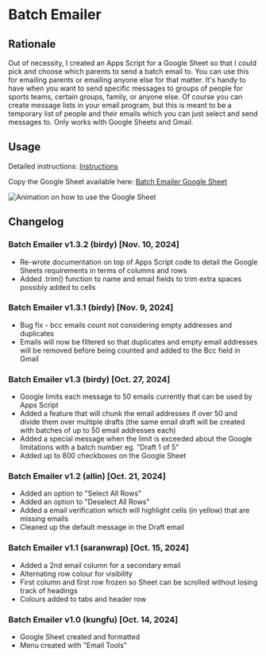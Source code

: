 # Batch Emailer

## Rationale
Out of necessity, I created an Apps Script for a Google Sheet so that I could pick and choose which parents to send a batch email to. You can use this for emailing parents or emailing anyone else for that matter. It's handy to have when you want to send specific messages to groups of people for sports teams, certain groups, family, or anyone else. Of course you can create message lists in your email program, but this is meant to be a temporary list of people and their emails which you can just select and send messages to. Only works with Google Sheets and Gmail.

## Usage
Detailed instructions: [Instructions](instructions.pdf)

Copy the Google Sheet available here: [Batch Emailer Google Sheet](https://docs.google.com/spreadsheets/d/1_GBEL4F2JmbVhUSW21HPu8fMpxNp51gkV8lLS2ZgyGQ/copy)

![Animation on how to use the Google Sheet](https://secretgoldfish.weebly.com/uploads/3/6/5/7/365767/batch-emailer-v1-3-birdy-demo_orig.gif)

## Changelog
### Batch Emailer v1.3.2 (birdy) [Nov. 10, 2024]
* Re-wrote documentation on top of Apps Script code to detail the Google Sheets requirements in terms of columns and rows
* Added .trim() function to name and email fields to trim extra spaces possibly added to cells

### Batch Emailer v1.3.1 (birdy) [Nov. 9, 2024]
* Bug fix - bcc emails count not considering empty addresses and duplicates
* Emails will now be filtered so that duplicates and empty email addresses will be removed before being counted and added to the Bcc field in Gmail

### Batch Emailer v1.3 (birdy) [Oct. 27, 2024]
* Google limits each message to 50 emails currently that can be used by Apps Script
* Added a feature that will chunk the email addresses if over 50 and divide them over multiple drafts (the same email draft will be created with batches of up to 50 email addresses each)
* Added a special message when the limit is exceeded about the Google limitations with a batch number eg. "Draft 1 of 5"
* Added up to 800 checkboxes on the Google Sheet

### Batch Emailer v1.2 (allin) [Oct. 21, 2024]
* Added an option to "Select All Rows"
* Added an option to "Deselect All Rows"
* Added a email verification which will highlight cells (in yellow) that are missing emails
* Cleaned up the default message in the Draft email

### Batch Emailer v1.1 (saranwrap) [Oct. 15, 2024]
* Added a 2nd email column for a secondary email
* Alternating row colour for visibility
* First column and first row frozen so Sheet can be scrolled without losing track of headings
* Colours added to tabs and header row

### Batch Emailer v1.0 (kungfu) [Oct. 14, 2024]
* Google Sheet created and formatted
* Menu created with "Email Tools"
